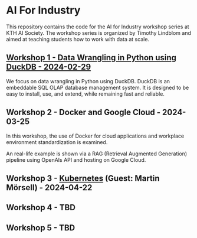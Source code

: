 # AI For Industry
This repository contains the code for the AI for Industry workshop series at KTH AI Society. The workshop series is organized by Timothy Lindblom and aimed at teaching students how to work with data at scale.

## [Workshop 1 - Data Wrangling in Python using DuckDB - 2024-02-29](https://docs.google.com/presentation/d/1MMGbSta_wp6v5x56eiBCCAfGKc44d3qRd1ndobflJrg/edit?usp=sharing)
We focus on data wrangling in Python using DuckDB. DuckDB is an embeddable SQL OLAP database management system. It is designed to be easy to install, use, and extend, while remaining fast and reliable.

## Workshop 2 - Docker and Google Cloud - 2024-03-25
In this workshop, the use of Docker for cloud applications and workplace environment standardization is examined.

An real-life example is shown via a RAG (Retrieval Augmented Generation) pipeline using OpenAIs API and hosting on Google Cloud.

## Workshop 3 - [Kubernetes](https://github.com/MMorsell/k8s-demo) (Guest: Martin Mörsell) - 2024-04-22

## Workshop 4 - TBD

## Workshop 5 - TBD
